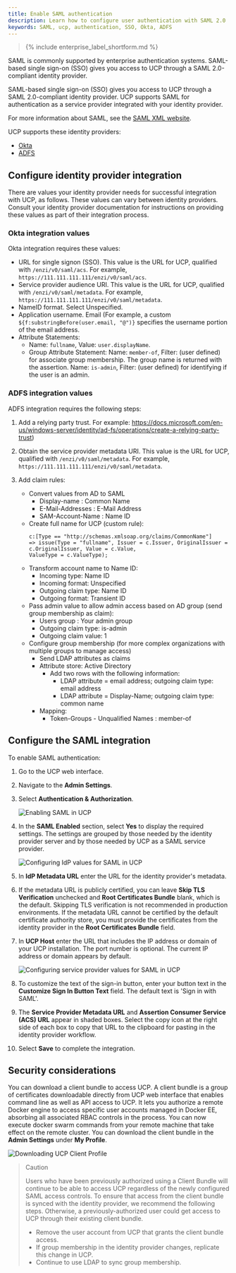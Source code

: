 ```yaml
---
title: Enable SAML authentication
description: Learn how to configure user authentication with SAML 2.0
keywords: SAML, ucp, authentication, SSO, Okta, ADFS
---
```


>{% include enterprise_label_shortform.md %}

SAML is commonly supported by enterprise authentication systems. SAML-based single sign-on (SSO) gives you access to UCP through a SAML 2.0-compliant identity provider.

SAML-based single sign-on (SSO) gives you access to UCP through a SAML 2.0-compliant identity provider. UCP supports SAML for authentication as a service provider integrated with your identity provider.

For more information about SAML, see the [SAML XML website](http://saml.xml.org/).

UCP supports these identity providers:

- [Okta](https://www.okta.com/)
- [ADFS](https://docs.microsoft.com/en-us/windows-server/identity/active-directory-federation-services)

## Configure identity provider integration

There are values your identity provider needs for successful integration with UCP, as follows. These values can vary between identity providers. Consult your identity provider documentation for instructions on providing these values as part of their integration process.

### Okta integration values

Okta integration requires these values:

- URL for single signon (SSO). This value is the URL for UCP, qualified with `/enzi/v0/saml/acs`. For example, `https://111.111.111.111/enzi/v0/saml/acs`.
- Service provider audience URI. This value is the URL for UCP, qualified with `/enzi/v0/saml/metadata`. For example, `https://111.111.111.111/enzi/v0/saml/metadata`.
- NameID format. Select Unspecified.
- Application username. Email (For example, a custom `${f:substringBefore(user.email, "@")}` specifies the username portion of the email address.
- Attribute Statements:
    - Name: `fullname`, Value: `user.displayName`.
    - Group Attribute Statement:
Name: `member-of`, Filter: (user defined) for associate group membership. The group name is returned with the assertion.
Name: `is-admin`, Filter: (user defined) for identifying if the user is an admin.


### ADFS integration values

ADFS integration requires the following steps:

1. Add a relying party trust. For example: https://docs.microsoft.com/en-us/windows-server/identity/ad-fs/operations/create-a-relying-party-trust)

2. Obtain the service provider metadata URI. This value is the URL for UCP, qualified with `/enzi/v0/saml/metadata`. For example, `https://111.111.111.111/enzi/v0/saml/metadata`.

3. Add claim rules:      
               
    * Convert values from AD to SAML
        - Display-name : Common Name
        - E-Mail-Addresses : E-Mail Address
        - SAM-Account-Name : Name ID   
    * Create full name for UCP (custom rule):
        ```
        c:[Type == "http://schemas.xmlsoap.org/claims/CommonName"]
        => issue(Type = "fullname", Issuer = c.Issuer, OriginalIssuer = c.OriginalIssuer, Value = c.Value, 
        ValueType = c.ValueType);
        ```
    * Transform account name to Name ID:
        - Incoming type: Name ID
        - Incoming format: Unspecified
        - Outgoing claim type: Name ID
        - Outgoing format: Transient ID
    * Pass admin value to allow admin access based on AD group (send group membership as claim):
         - Users group : Your admin group
         - Outgoing claim type: is-admin
         - Outgoing claim value: 1     
    * Configure group membership (for more complex organizations with multiple groups to manage access)
        - Send LDAP attributes as claims
        - Attribute store: Active Directory
            - Add two rows with the following information:
                - LDAP attribute = email address; outgoing claim type: email address
                - LDAP attribute = Display-Name; outgoing claim type: common name
        - Mapping:
            - Token-Groups - Unqualified Names : member-of

## Configure the SAML integration

To enable SAML authentication:

1. Go to the UCP web interface.
2. Navigate to the **Admin Settings**.
3. Select **Authentication & Authorization**.

    ![Enabling SAML in UCP](../../images/saml_enabled.png)

4. In the **SAML Enabled** section, select **Yes** to display the required settings. The settings are grouped by those needed by the identity provider server and by those needed by UCP as a SAML service provider.

    ![Configuring IdP values for SAML in UCP](../../images/saml_settings.png)

5. In **IdP Metadata URL** enter the URL for the identity provider's metadata.
6. If the metadata URL is publicly certified, you can leave **Skip TLS Verification** unchecked and **Root Certificates Bundle** blank, which is the default. Skipping TLS verification is not recommended in production environments. If the metadata URL cannot be certified by the default certificate authority store, you must provide the certificates from the identity provider in the **Root Certificates Bundle** field.
7. In **UCP Host** enter the URL that includes the IP address or domain of your UCP installation. The port number is optional. The current IP address or domain appears by default.

    ![Configuring service provider values for SAML in UCP](../../images/saml_settings_2.png)

8. To customize the text of the sign-in button, enter your button text in the **Customize Sign In Button Text** field. The default text is 'Sign in with SAML'.
9. The **Service Provider Metadata URL** and **Assertion Consumer Service (ACS) URL** appear in shaded boxes. Select the copy icon at the right side of each box to copy that URL to the clipboard for pasting in the identity provider workflow.
9. Select **Save** to complete the integration.

## Security considerations

You can download a client bundle to access UCP. A client bundle is a group of certificates downloadable directly from UCP web interface that enables command line as well as API access to UCP. It lets you  authorize a remote Docker engine to access specific user accounts managed in Docker EE, absorbing all associated RBAC controls in the process. You can now execute docker swarm commands from your remote machine that take effect on the remote cluster. You can download the client bundle in the **Admin Settings** under **My Profile**.

![Downloading UCP Client Profile](../../images/client-bundle.png)

> Caution
>
>Users who have been previously authorized using a Client Bundle will continue to be able to access UCP regardless of the newly configured SAML access controls. To ensure that access from the client bundle is synced with the identity provider, we recommend the following steps. Otherwise, a previously-authorized user could get access to UCP through their existing client bundle.
>
> - Remove the user account from UCP that grants the client bundle access.
> - If group membership in the identity provider changes, replicate this change in UCP.
> - Continue to use LDAP to sync group membership.
